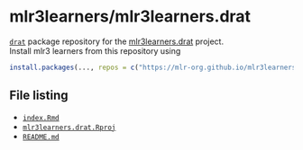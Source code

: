 
# mlr3learners/mlr3learners.drat

[`drat`](https://github.com/eddelbuettel/drat) package repository for
the
[mlr3learners.drat](https://github.com/mlr3learners/mlr3learners.drat)
project.  
Install mlr3 learners from this repository using

``` r
install.packages(..., repos = c("https://mlr-org.github.io/mlr3learners.drat"))
```

## File listing

  - [`index.Rmd`](index.Rmd)
  - [`mlr3learners.drat.Rproj`](mlr3learners.drat.Rproj)
  - [`README.md`](README.md)
